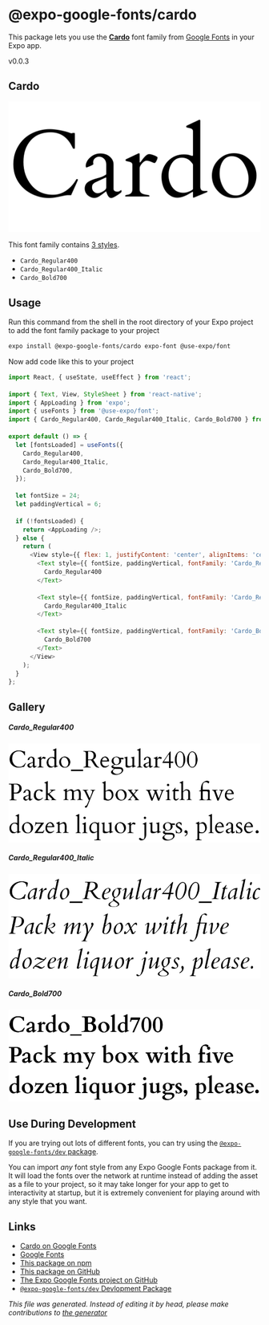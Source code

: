 # @expo-google-fonts/cardo

This package lets you use the [**Cardo**](https://fonts.google.com/specimen/Cardo) font family from [Google Fonts](https://fonts.google.com/) in your Expo app.

v0.0.3

## Cardo

![Cardo](./font-family.png)

This font family contains [3 styles](#gallery).

- `Cardo_Regular400`
- `Cardo_Regular400_Italic`
- `Cardo_Bold700`

## Usage

Run this command from the shell in the root directory of your Expo project to add the font family package to your project
```sh
expo install @expo-google-fonts/cardo expo-font @use-expo/font
```

Now add code like this to your project
```js
import React, { useState, useEffect } from 'react';

import { Text, View, StyleSheet } from 'react-native';
import { AppLoading } from 'expo';
import { useFonts } from '@use-expo/font';
import { Cardo_Regular400, Cardo_Regular400_Italic, Cardo_Bold700 } from '@expo-google-fonts/cardo';

export default () => {
  let [fontsLoaded] = useFonts({
    Cardo_Regular400,
    Cardo_Regular400_Italic,
    Cardo_Bold700,
  });

  let fontSize = 24;
  let paddingVertical = 6;

  if (!fontsLoaded) {
    return <AppLoading />;
  } else {
    return (
      <View style={{ flex: 1, justifyContent: 'center', alignItems: 'center' }}>
        <Text style={{ fontSize, paddingVertical, fontFamily: 'Cardo_Regular400' }}>
          Cardo_Regular400
        </Text>

        <Text style={{ fontSize, paddingVertical, fontFamily: 'Cardo_Regular400_Italic' }}>
          Cardo_Regular400_Italic
        </Text>

        <Text style={{ fontSize, paddingVertical, fontFamily: 'Cardo_Bold700' }}>
          Cardo_Bold700
        </Text>
      </View>
    );
  }
};

```

## Gallery

##### Cardo_Regular400
![Cardo_Regular400](./286e6a4bde92ea6087b503978338898808df924a3cdd8144741fa780d11603a2.ttf.png)

##### Cardo_Regular400_Italic
![Cardo_Regular400_Italic](./43bee56e6bb3d2ad574558a859227592f0b0ac881a70fd8f2cf74b808bb9be00.ttf.png)

##### Cardo_Bold700
![Cardo_Bold700](./10c0bab22a674656a3d5e94e05e64f9c6c6ea25acce0d0fc846f964985b142ce.ttf.png)


## Use During Development

If you are trying out lots of different fonts, you can try using the [`@expo-google-fonts/dev` package](https://github.com/expo/google-fonts/tree/master/font-packages/dev#readme).

You can import *any* font style from any Expo Google Fonts package from it. It will load the fonts
over the network at runtime instead of adding the asset as a file to your project, so it may take longer
for your app to get to interactivity at startup, but it is extremely convenient
for playing around with any style that you want.

## Links

- [Cardo on Google Fonts](https://fonts.google.com/specimen/Cardo)
- [Google Fonts](https://fonts.google.com/)
- [This package on npm](https://www.npmjs.com/package/@expo-google-fonts/cardo)
- [This package on GitHub](https://github.com/expo/google-fonts/tree/master/font-packages/cardo)
- [The Expo Google Fonts project on GitHub](https://github.com/expo/google-fonts)
- [`@expo-google-fonts/dev` Devlopment Package](https://github.com/expo/google-fonts/tree/master/font-packages/dev)


*This file was generated. Instead of editing it by head, please make contributions to [the generator](https://github.com/expo/google-fonts/tree/master/packages/generator)*
